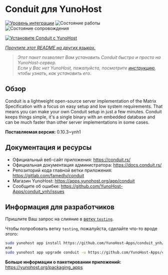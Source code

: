 <!--
Важно: этот README был автоматически сгенерирован <https://github.com/YunoHost/apps/tree/master/tools/readme_generator>
Он НЕ ДОЛЖЕН редактироваться вручную.
-->

# Conduit для YunoHost

[![Уровень интеграции](https://dash.yunohost.org/integration/conduit.svg)](https://ci-apps.yunohost.org/ci/apps/conduit/) ![Состояние работы](https://ci-apps.yunohost.org/ci/badges/conduit.status.svg) ![Состояние сопровождения](https://ci-apps.yunohost.org/ci/badges/conduit.maintain.svg)

[![Установите Conduit с YunoHost](https://install-app.yunohost.org/install-with-yunohost.svg)](https://install-app.yunohost.org/?app=conduit)

*[Прочтите этот README на других языках.](./ALL_README.md)*

> *Этот пакет позволяет Вам установить Conduit быстро и просто на YunoHost-сервер.*  
> *Если у Вас нет YunoHost, пожалуйста, посмотрите [инструкцию](https://yunohost.org/install), чтобы узнать, как установить его.*

## Обзор

Conduit is a lightweight open-source server implementation of the Matrix Specification with a focus on easy setup and low system requirements. That means you can make your own Conduit setup in just a few minutes.
Conduit keeps things simple, it's a single binary with an embedded database and can be much faster than other server implementations in some cases.

**Поставляемая версия:** 0.10.3~ynh1
## Документация и ресурсы

- Официальный веб-сайт приложения: <https://conduit.rs/>
- Официальная документация администратора: <https://docs.conduit.rs/>
- Репозиторий кода главной ветки приложения: <https://gitlab.com/famedly/conduit>
- Магазин YunoHost: <https://apps.yunohost.org/app/conduit>
- Сообщите об ошибке: <https://github.com/YunoHost-Apps/conduit_ynh/issues>

## Информация для разработчиков

Пришлите Ваш запрос на слияние в [ветку `testing`](https://github.com/YunoHost-Apps/conduit_ynh/tree/testing).

Чтобы попробовать ветку `testing`, пожалуйста, сделайте что-то вроде этого:

```bash
sudo yunohost app install https://github.com/YunoHost-Apps/conduit_ynh/tree/testing --debug
или
sudo yunohost app upgrade conduit -u https://github.com/YunoHost-Apps/conduit_ynh/tree/testing --debug
```

**Больше информации о пакетировании приложений:** <https://yunohost.org/packaging_apps>
